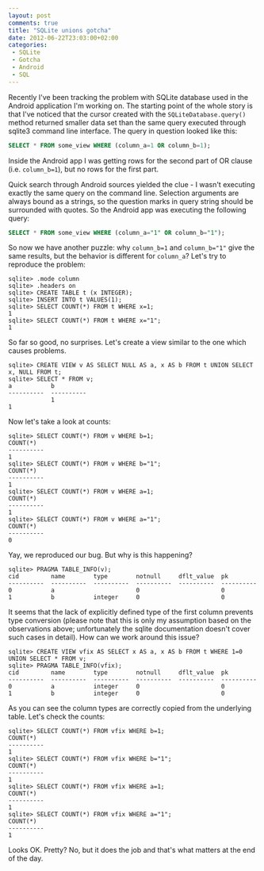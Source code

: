 ```yaml
---
layout: post
comments: true
title: "SQLite unions gotcha"
date: 2012-06-22T23:03:00+02:00
categories:
 - SQLite
 - Gotcha
 - Android
 - SQL
---
```


Recently I've been tracking the problem with SQLite database used in the Android application I'm working on. The starting point of the whole story is that I've noticed that the cursor created with the `SQLiteDatabase.query()` method returned smaller data set than the same query executed through sqlite3 command line interface. The query in question looked like this:

``` sql
SELECT * FROM some_view WHERE (column_a=1 OR column_b=1);
```

Inside the Android app I was getting rows for the second part of OR clause (i.e. `column_b=1`), but no rows for the first part.

Quick search through Android sources yielded the clue - I wasn't executing exactly the same query on the command line. Selection arguments are always bound as a strings, so the question marks in query string should be surrounded with quotes. So the Android app was executing the following query:

``` sql
SELECT * FROM some_view WHERE (column_a="1" OR column_b="1");
```

So now we have another puzzle: why `column_b=1` and `column_b="1"` give the same results, but the behavior is different for `column_a`? Let's try to reproduce the problem:

```
sqlite> .mode column
sqlite> .headers on
sqlite> CREATE TABLE t (x INTEGER);
sqlite> INSERT INTO t VALUES(1);
sqlite> SELECT COUNT(*) FROM t WHERE x=1;
1
sqlite> SELECT COUNT(*) FROM t WHERE x="1";
1
```

So far so good, no surprises. Let's create a view similar to the one which causes problems.

```
sqlite> CREATE VIEW v AS SELECT NULL AS a, x AS b FROM t UNION SELECT x, NULL FROM t;
sqlite> SELECT * FROM v;
a           b
----------  ----------
            1
1
```

Now let's take a look at counts:

```
sqlite> SELECT COUNT(*) FROM v WHERE b=1;
COUNT(*)
----------
1
sqlite> SELECT COUNT(*) FROM v WHERE b="1";
COUNT(*)
----------
1
sqlite> SELECT COUNT(*) FROM v WHERE a=1;
COUNT(*)
----------
1
sqlite> SELECT COUNT(*) FROM v WHERE a="1";
COUNT(*)
----------
0
```

Yay, we reproduced our bug. But why is this happening?

```
sqlite> PRAGMA TABLE_INFO(v);
cid         name        type        notnull     dflt_value  pk
----------  ----------  ----------  ----------  ----------  ----------
0           a                       0                       0
1           b           integer     0                       0
```

It seems that the lack of explicitly defined type of the first column prevents type conversion (please note that this is only my assumption based on the observations above; unfortunately the sqlite documentation doesn't cover such cases in detail). How can we work around this issue?

```
sqlite> CREATE VIEW vfix AS SELECT x AS a, x AS b FROM t WHERE 1=0 UNION SELECT * FROM v;
sqlite> PRAGMA TABLE_INFO(vfix);
cid         name        type        notnull     dflt_value  pk
----------  ----------  ----------  ----------  ----------  ----------
0           a           integer     0                       0
1           b           integer     0                       0
```

As you can see the column types are correctly copied from the underlying table. Let's check the counts:

```
sqlite> SELECT COUNT(*) FROM vfix WHERE b=1;
COUNT(*)
----------
1
sqlite> SELECT COUNT(*) FROM vfix WHERE b="1";
COUNT(*)
----------
1
sqlite> SELECT COUNT(*) FROM vfix WHERE a=1;
COUNT(*)
----------
1
sqlite> SELECT COUNT(*) FROM vfix WHERE a="1";
COUNT(*)
----------
1
```

Looks OK. Pretty? No, but it does the job and that's what matters at the end of the day.
